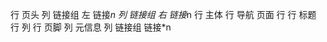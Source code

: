 行 页头 
    列 链接组 左
        链接*n
    列 链接组 右
        链接*n
行 主体
    行 导航 页面
    行 
        行 标题
        行
            列
行 页脚
    列 元信息
    列 链接组
        链接*n
    